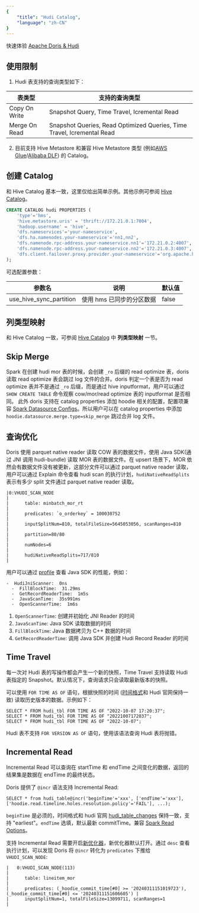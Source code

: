 ```yaml
---
{
    "title": "Hudi Catalog",
    "language": "zh-CN"
}
---
```


<!-- 
Licensed to the Apache Software Foundation (ASF) under one
or more contributor license agreements.  See the NOTICE file
distributed with this work for additional information
regarding copyright ownership.  The ASF licenses this file
to you under the Apache License, Version 2.0 (the
"License"); you may not use this file except in compliance
with the License.  You may obtain a copy of the License at

  http://www.apache.org/licenses/LICENSE-2.0

Unless required by applicable law or agreed to in writing,
software distributed under the License is distributed on an
"AS IS" BASIS, WITHOUT WARRANTIES OR CONDITIONS OF ANY
KIND, either express or implied.  See the License for the
specific language governing permissions and limitations
under the License.
-->

快速体验 [Apache Doris & Hudi](../../lakehouse/lakehouse-best-practices/doris-hudi.md)

## 使用限制

1. Hudi 表支持的查询类型如下：

|  表类型   | 支持的查询类型  |
|  ----  | ----  |
| Copy On Write  | Snapshot Query, Time Travel, Icremental Read |
| Merge On Read  | Snapshot Queries, Read Optimized Queries, Time Travel, Icremental Read |

2. 目前支持 Hive Metastore 和兼容 Hive Metastore 类型 (例如[AWS Glue](./hive.md)/[Alibaba DLF](./dlf.md)) 的 Catalog。

## 创建 Catalog

和 Hive Catalog 基本一致，这里仅给出简单示例。其他示例可参阅 [Hive Catalog](./hive.md)。

```sql
CREATE CATALOG hudi PROPERTIES (
    'type'='hms',
    'hive.metastore.uris' = 'thrift://172.21.0.1:7004',
    'hadoop.username' = 'hive',
    'dfs.nameservices'='your-nameservice',
    'dfs.ha.namenodes.your-nameservice'='nn1,nn2',
    'dfs.namenode.rpc-address.your-nameservice.nn1'='172.21.0.2:4007',
    'dfs.namenode.rpc-address.your-nameservice.nn2'='172.21.0.3:4007',
    'dfs.client.failover.proxy.provider.your-nameservice'='org.apache.hadoop.hdfs.server.namenode.ha.ConfiguredFailoverProxyProvider'
);
```

可选配置参数：

|参数名 | 说明 | 默认值|
|---|---|---|
|use_hive_sync_partition|使用 hms 已同步的分区数据|false|

## 列类型映射

和 Hive Catalog 一致，可参阅 [Hive Catalog](./hive.md) 中 **列类型映射** 一节。

## Skip Merge
Spark 在创建 hudi mor 表的时候，会创建 `_ro` 后缀的 read optimize 表，doris 读取 read optimize 表会跳过 log 文件的合并。doris 判定一个表是否为 read optimize 表并不是通过 `_ro` 后缀，而是通过 hive inputformat，用户可以通过 `SHOW CREATE TABLE` 命令观察 cow/mor/read optimize 表的 inputformat 是否相同。
此外 doris 支持在 catalog properties 添加 hoodie 相关的配置，配置项兼容 [Spark Datasource Configs](https://hudi.apache.org/docs/configurations/#Read-Options)。所以用户可以在 catalog properties 中添加 `hoodie.datasource.merge.type=skip_merge` 跳过合并 log 文件。

## 查询优化

Doris 使用 parquet native reader 读取 COW 表的数据文件，使用 Java SDK(通过 JNI 调用 hudi-bundle) 读取 MOR 表的数据文件。在 upsert 场景下，MOR 依然会有数据文件没有被更新，这部分文件可以通过 parquet native reader 读取，用户可以通过 Explain 命令查看 hudi scan 的执行计划，`hudiNativeReadSplits` 表示有多少 split 文件通过 parquet native reader 读取。
```
|0:VHUDI_SCAN_NODE                                                             |
|      table: minbatch_mor_rt                                                  |
|      predicates: `o_orderkey` = 100030752                                    |
|      inputSplitNum=810, totalFileSize=5645053056, scanRanges=810             |
|      partition=80/80                                                         |
|      numNodes=6                                                              |
|      hudiNativeReadSplits=717/810                                            |
```
用户可以通过 [profile](../../admin-manual/open-api/fe-http/profile-action) 查看 Java SDK 的性能，例如：
```
-  HudiJniScanner:  0ns
  -  FillBlockTime:  31.29ms
  -  GetRecordReaderTime:  1m5s
  -  JavaScanTime:  35s991ms
  -  OpenScannerTime:  1m6s
```
1. `OpenScannerTime`: 创建并初始化 JNI Reader 的时间
2. `JavaScanTime`: Java SDK 读取数据的时间
3. `FillBlockTime`: Java 数据拷贝为 C++ 数据的时间
4. `GetRecordReaderTime`: 调用 Java SDK 并创建 Hudi Record Reader 的时间

## Time Travel

每一次对 Hudi 表的写操作都会产生一个新的快照，Time Travel 支持读取 Hudi 表指定的 Snapshot。默认情况下，查询请求只会读取最新版本的快照。

可以使用 `FOR TIME AS OF` 语句，根据快照的时间 ([时间格式](https://hudi.apache.org/docs/0.14.0/quick-start-guide/#timetravel)和 Hudi 官网保持一致) 读取历史版本的数据。示例如下：
```
SELECT * FROM hudi_tbl FOR TIME AS OF "2022-10-07 17:20:37";
SELECT * FROM hudi_tbl FOR TIME AS OF "20221007172037";
SELECT * FROM hudi_tbl FOR TIME AS OF "2022-10-07";
```
Hudi 表不支持 `FOR VERSION AS OF` 语句，使用该语法查询 Hudi 表将抛错。

## Incremental Read
Incremental Read 可以查询在 startTime 和 endTime 之间变化的数据，返回的结果集是数据在 endTime 的最终状态。

Doris 提供了 `@incr` 语法支持 Incremental Read:
```
SELECT * from hudi_table@incr('beginTime'='xxx', ['endTime'='xxx'], ['hoodie.read.timeline.holes.resolution.policy'='FAIL'], ...);
```
`beginTime` 是必须的，时间格式和 hudi 官网 [hudi_table_changes](https://hudi.apache.org/docs/0.14.0/quick-start-guide/#incremental-query) 保持一致，支持 "earliest"。`endTime` 选填，默认最新 commitTime。兼容 [Spark Read Options](https://hudi.apache.org/docs/0.14.0/configurations#Read-Options)。

支持 Incremental Read 需要开启[新优化器](../../query-acceleration/optimization-technology-principle/query-optimizer.md)，新优化器默认打开。通过 `desc` 查看执行计划，可以发现 Doris 将 `@incr` 转化为 `predicates` 下推给 `VHUDI_SCAN_NODE`:
```
|   0:VHUDI_SCAN_NODE(113)                                                                                            |
|      table: lineitem_mor                                                                                            |
|      predicates: (_hoodie_commit_time[#0] >= '20240311151019723'), (_hoodie_commit_time[#0] <= '20240311151606605') |
|      inputSplitNum=1, totalFileSize=13099711, scanRanges=1                                                          |
```
